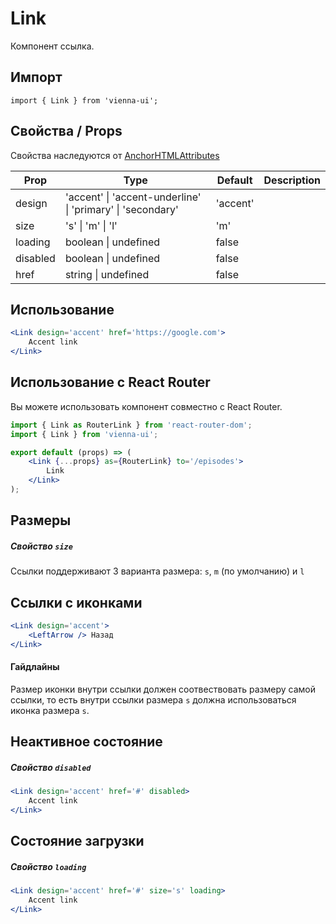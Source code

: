 # Link

Компонент ссылка.


## Импорт

```
import { Link } from 'vienna-ui';
```

## Свойства / Props

Свойства наследуются от [AnchorHTMLAttributes<HTMLAnchorElement>](https://github.com/DefinitelyTyped/DefinitelyTyped/blob/master/types/react/index.d.ts#L1935)

Prop | Type | Default | Description
--- | --- | --- | ---
design | 'accent' \| 'accent-underline' \| 'primary' \| 'secondary' | 'accent' | 
size | 's' \| 'm' \| 'l' | 'm' | 
loading | boolean \| undefined | false | 
disabled | boolean \| undefined | false | 
href | string \| undefined | false |


## Использование

```jsx
<Link design='accent' href='https://google.com'>
    Accent link
</Link>
```

## Использование с React Router

Вы можете использовать компонент совместно с React Router.

```jsx
import { Link as RouterLink } from 'react-router-dom';
import { Link } from 'vienna-ui';

export default (props) => (
    <Link {...props} as={RouterLink} to='/episodes'>
        Link
    </Link>
);
```

## Размеры
##### Свойство `size`

Ссылки поддерживают 3 варианта размера: `s`, `m` (по умолчанию) и `l`

## Ссылки с иконками

```jsx
<Link design='accent'>
    <LeftArrow /> Назад
</Link>
```

#### Гайдлайны

Размер иконки внутри ссылки должен соотвествовать размеру самой ссылки, то есть внутри ссылки размера `s` должна использоваться иконка размера `s`.

## Неактивное состояние
##### Свойство `disabled`

```jsx
<Link design='accent' href='#' disabled>
    Accent link
</Link>
```
## Состояние загрузки
##### Свойство `loading`

```jsx
<Link design='accent' href='#' size='s' loading>
    Accent link
</Link>
```
